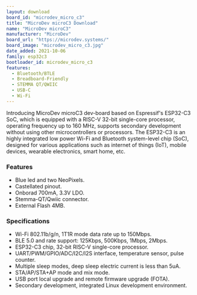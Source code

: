 ```yaml
---
layout: download
board_id: "microdev_micro_c3"
title: "MicroDev microC3 Download"
name: "MicroDev microC3"
manufacturer: "MicroDev"
board_url: "https://microdev.systems/"
board_image: "microdev_micro_c3.jpg"
date_added: 2021-10-06
family: esp32c3
bootloader_id: microdev_micro_c3
features:
  - Bluetooth/BTLE
  - Breadboard-Friendly
  - STEMMA QT/QWIIC
  - USB-C
  - Wi-Fi
---
```


Introducing MicroDev microC3 dev-board based on Espressif's ESP32-C3 SoC, which is equipped with a RISC-V 32-bit single-core processor, operating frequency up to 160 MHz, supports secondary development without using other microcontrollers or processors. The ESP32-C3 is an highly integrated low power Wi-Fi and Bluetooth system-level chip (SoC), designed for various applications such as internet of things (IoT), mobile devices, wearable electronics, smart home, etc.

### Features

- Blue led and two NeoPixels.
- Castellated pinout.
- Onborad 700mA, 3.3V LDO.
- Stemma-QT/Qwiic connector.
- External Flash 4MB.

### Specifications

- Wi-Fi 802.11b/g/n, 1T1R mode data rate up to 150Mbps.
- BLE 5.0 and rate support: 125Kbps, 500Kbps, 1Mbps, 2Mbps.
- ESP32-C3 chip, 32-bit RISC-V single-core processor.
- UART/PWM/GPIO/ADC/I2C/I2S interface, temperature sensor, pulse counter.
- Multiple sleep modes, deep sleep electric current is less than 5uA.
- STA/AP/STA+AP mode and mix mode.
- USB port local upgrade and remote firmware upgrade (FOTA).
- Secondary development, integrated Linux development environment.
